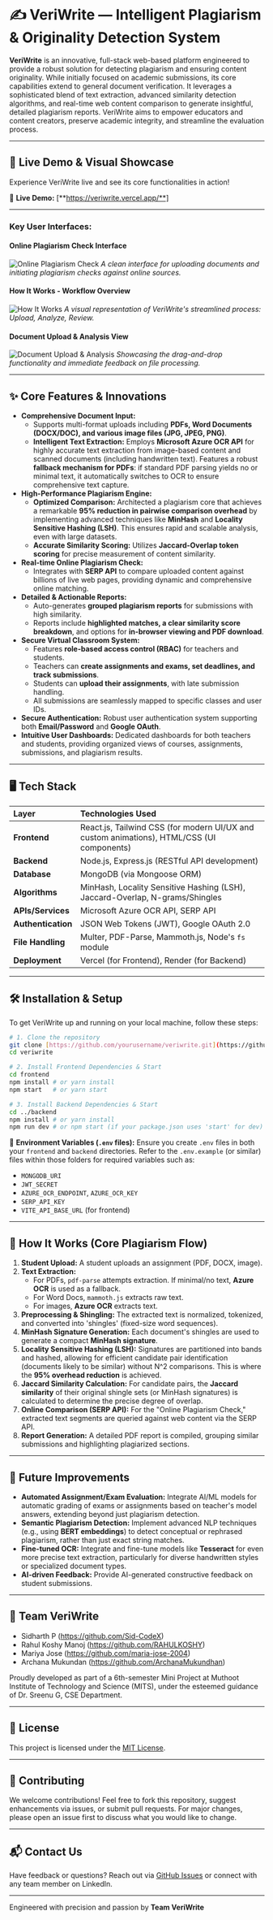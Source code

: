 # ✍️ VeriWrite — Intelligent Plagiarism & Originality Detection System

**VeriWrite** is an innovative, full-stack web-based platform engineered to provide a robust solution for detecting plagiarism and ensuring content originality. While initially focused on academic submissions, its core capabilities extend to general document verification. It leverages a sophisticated blend of text extraction, advanced similarity detection algorithms, and real-time web content comparison to generate insightful, detailed plagiarism reports. VeriWrite aims to empower educators and content creators, preserve academic integrity, and streamline the evaluation process.

---

## 🚀 Live Demo & Visual Showcase

Experience VeriWrite live and see its core functionalities in action!

🔗 **Live Demo:** [**https://veriwrite.vercel.app/**]

---

### Key User Interfaces:

#### Online Plagiarism Check Interface
![Online Plagiarism Check](assets/online_check.jpeg)
*A clean interface for uploading documents and initiating plagiarism checks against online sources.*

#### How It Works - Workflow Overview
![How It Works](assets/landing.png)
*A visual representation of VeriWrite's streamlined process: Upload, Analyze, Review.*

#### Document Upload & Analysis View
![Document Upload & Analysis](assets/upload_and_check.jpeg)
*Showcasing the drag-and-drop functionality and immediate feedback on file processing.*

---

## ✨ Core Features & Innovations

* **Comprehensive Document Input:**
    * Supports multi-format uploads including **PDFs, Word Documents (DOCX/DOC), and various image files (JPG, JPEG, PNG)**.
    * **Intelligent Text Extraction:** Employs **Microsoft Azure OCR API** for highly accurate text extraction from image-based content and scanned documents (including handwritten text). Features a robust **fallback mechanism for PDFs**: if standard PDF parsing yields no or minimal text, it automatically switches to OCR to ensure comprehensive text capture.
* **High-Performance Plagiarism Engine:**
    * **Optimized Comparison:** Architected a plagiarism core that achieves a remarkable **95% reduction in pairwise comparison overhead** by implementing advanced techniques like **MinHash** and **Locality Sensitive Hashing (LSH)**. This ensures rapid and scalable analysis, even with large datasets.
    * **Accurate Similarity Scoring:** Utilizes **Jaccard-Overlap token scoring** for precise measurement of content similarity.
* **Real-time Online Plagiarism Check:**
    * Integrates with **SERP API** to compare uploaded content against billions of live web pages, providing dynamic and comprehensive online matching.
* **Detailed & Actionable Reports:**
    * Auto-generates **grouped plagiarism reports** for submissions with high similarity.
    * Reports include **highlighted matches, a clear similarity score breakdown**, and options for **in-browser viewing and PDF download**.
* **Secure Virtual Classroom System:**
    * Features **role-based access control (RBAC)** for teachers and students.
    * Teachers can **create assignments and exams, set deadlines, and track submissions**.
    * Students can **upload their assignments**, with late submission handling.
    * All submissions are seamlessly mapped to specific classes and user IDs.
* **Secure Authentication:** Robust user authentication system supporting both **Email/Password** and **Google OAuth**.
* **Intuitive User Dashboards:** Dedicated dashboards for both teachers and students, providing organized views of courses, assignments, submissions, and plagiarism results.

---

## 🖥️ Tech Stack

| Layer          | Technologies Used                                                                                                                                                                                      |
| :------------- | :----------------------------------------------------------------------------------------------------------------------------------------------------------------------------------------------------- |
| **Frontend** | React.js, Tailwind CSS (for modern UI/UX and custom animations), HTML/CSS (UI components)                                                                                                                |
| **Backend** | Node.js, Express.js (RESTful API development)                                                                                                                                                           |
| **Database** | MongoDB (via Mongoose ORM)                                                                                                                                                                             |
| **Algorithms** | MinHash, Locality Sensitive Hashing (LSH), Jaccard-Overlap, N-grams/Shingles                                                                                                                           |
| **APIs/Services** | Microsoft Azure OCR API, SERP API                                                                                                                                                                      |
| **Authentication** | JSON Web Tokens (JWT), Google OAuth 2.0                                                                                                                                                                |
| **File Handling** | Multer, PDF-Parse, Mammoth.js, Node's `fs` module                                                                                                                                                      |
| **Deployment** | Vercel (for Frontend), Render (for Backend)                                                                                                                                                            |

---

## 🛠️ Installation & Setup

To get VeriWrite up and running on your local machine, follow these steps:

```bash
# 1. Clone the repository
git clone [https://github.com/yourusername/veriwrite.git](https://github.com/yourusername/veriwrite.git)
cd veriwrite

# 2. Install Frontend Dependencies & Start
cd frontend
npm install # or yarn install
npm start   # or yarn start

# 3. Install Backend Dependencies & Start
cd ../backend
npm install # or yarn install
npm run dev # or npm start (if your package.json uses 'start' for dev)
````

🔑 **Environment Variables (`.env` files):**
Ensure you create `.env` files in both your `frontend` and `backend` directories. Refer to the `.env.example` (or similar) files within those folders for required variables such as:

  * `MONGODB_URI`
  * `JWT_SECRET`
  * `AZURE_OCR_ENDPOINT`, `AZURE_OCR_KEY`
  * `SERP_API_KEY`
  * `VITE_API_BASE_URL` (for frontend)

-----

## 🧪 How It Works (Core Plagiarism Flow)

1.  **Student Upload:** A student uploads an assignment (PDF, DOCX, image).
2.  **Text Extraction:**
      * For PDFs, `pdf-parse` attempts extraction. If minimal/no text, **Azure OCR** is used as a fallback.
      * For Word Docs, `mammoth.js` extracts raw text.
      * For images, **Azure OCR** extracts text.
3.  **Preprocessing & Shingling:** The extracted text is normalized, tokenized, and converted into 'shingles' (fixed-size word sequences).
4.  **MinHash Signature Generation:** Each document's shingles are used to generate a compact **MinHash signature**.
5.  **Locality Sensitive Hashing (LSH):** Signatures are partitioned into bands and hashed, allowing for efficient candidate pair identification (documents likely to be similar) without N^2 comparisons. This is where the **95% overhead reduction** is achieved.
6.  **Jaccard Similarity Calculation:** For candidate pairs, the **Jaccard similarity** of their original shingle sets (or MinHash signatures) is calculated to determine the precise degree of overlap.
7.  **Online Comparison (SERP API):** For the "Online Plagiarism Check," extracted text segments are queried against web content via the SERP API.
8.  **Report Generation:** A detailed PDF report is compiled, grouping similar submissions and highlighting plagiarized sections.

-----

## 📌 Future Improvements

  * **Automated Assignment/Exam Evaluation:** Integrate AI/ML models for automatic grading of exams or assignments based on teacher's model answers, extending beyond just plagiarism detection.
  * **Semantic Plagiarism Detection:** Implement advanced NLP techniques (e.g., using **BERT embeddings**) to detect conceptual or rephrased plagiarism, rather than just exact string matches.
  * **Fine-tuned OCR:** Integrate and fine-tune models like **Tesseract** for even more precise text extraction, particularly for diverse handwritten styles or specialized document types.
  * **AI-driven Feedback:** Provide AI-generated constructive feedback on student submissions.

-----

## 👥 Team VeriWrite

  * Sidharth P (https://github.com/Sid-CodeX)
  * Rahul Koshy Manoj (https://github.com/RAHULKOSHY)
  * Mariya Jose (https://github.com/maria-jose-2004)
  * Archana Mukundan (https://github.com/ArchanaMukundhan)

Proudly developed as part of a 6th-semester Mini Project at Muthoot Institute of Technology and Science (MITS), under the esteemed guidance of Dr. Sreenu G, CSE Department.

-----

## 📄 License

This project is licensed under the [MIT License](https://www.google.com/search?q=LICENSE).

-----

## 🤝 Contributing

We welcome contributions\! Feel free to fork this repository, suggest enhancements via issues, or submit pull requests. For major changes, please open an issue first to discuss what you would like to change.

-----

## 📬 Contact Us

Have feedback or questions? Reach out via [GitHub Issues](https://github.com/sidharthp-2004/veriwrite/issues) or connect with any team member on LinkedIn.

-----

Engineered with precision and passion by **Team VeriWrite**

```
